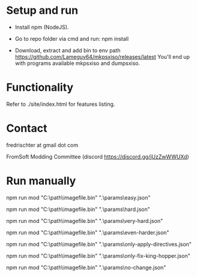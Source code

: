 # Setup and run

- Install npm (NodeJS).

- Go to repo folder via cmd and run:
npm install

- Download, extract and add bin to env path https://github.com/Lameguy64/mkpsxiso/releases/latest
You'll end up with programs available mkpsxiso and dumpsxiso.

# Functionality

Refer to ./site/index.html for features listing.

# Contact

fredrischter at gmail dot com

FromSoft Modding Committee (discord https://discord.gg/jUzZwWWUXd)

# Run manually

npm run mod "C:\path\imagefile.bin" ".\params\easy.json"

npm run mod "C:\path\imagefile.bin" ".\params\hard.json"

npm run mod "C:\path\imagefile.bin" ".\params\very-hard.json"

npm run mod "C:\path\imagefile.bin" ".\params\even-harder.json"

npm run mod "C:\path\imagefile.bin" ".\params\only-apply-directives.json"

npm run mod "C:\path\imagefile.bin" ".\params\only-fix-king-hopper.json"

npm run mod "C:\path\imagefile.bin" ".\params\no-change.json"

